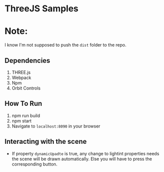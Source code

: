 # ThreeJS Samples

# Note: 
I know I'm not supposed to push the ```dist``` folder to the repo.

## Dependencies
1. THREE.js 
2. Webpack
3. Npm
4. Orbit Controls

## How To Run
1. npm run build
2. npm start
2. Navigate to ```localhost:8090``` in your browser

## Interacting with the scene
* If property ```dynamicUpadte``` is true, any change to lightint properties needs the scene will be drawn automatically.
Else you will have to press the corresponding button.